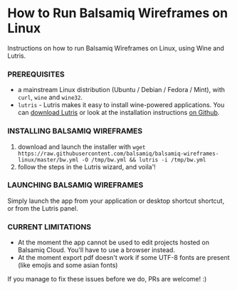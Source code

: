 # How to Run Balsamiq Wireframes on Linux

Instructions on how to run Balsamiq Wireframes on Linux, using Wine and Lutris.

### PREREQUISITES

* a mainstream Linux distribution (Ubuntu / Debian / Fedora / Mint), with `curl`, `wine` and `wine32`.
* `lutris` - Lutris makes it easy to install wine-powered applications. You can [download Lutris](https://lutris.net/downloads/) or look at the installation instructions [on Github](https://github.com/lutris/lutris/blob/master/INSTALL.rst).

### INSTALLING BALSAMIQ WIREFRAMES

1. download and launch the installer with `wget https://raw.githubusercontent.com/balsamiq/balsamiq-wireframes-linux/master/bw.yml -O /tmp/bw.yml && lutris -i /tmp/bw.yml` 
1. follow the steps in the Lutris wizard, and voila'!

### LAUNCHING BALSAMIQ WIREFRAMES

Simply launch the app from your application or desktop shortcut shortcut, or from the Lutris panel.

### CURRENT LIMITATIONS

* At the moment the app cannot be used to edit projects hosted on Balsamiq Cloud. You'll have to use a browser instead.
* At the moment export pdf doesn't work if some UTF-8 fonts are present (like emojis and some asian fonts)

If you manage to fix these issues before we do, PRs are welcome! :)
